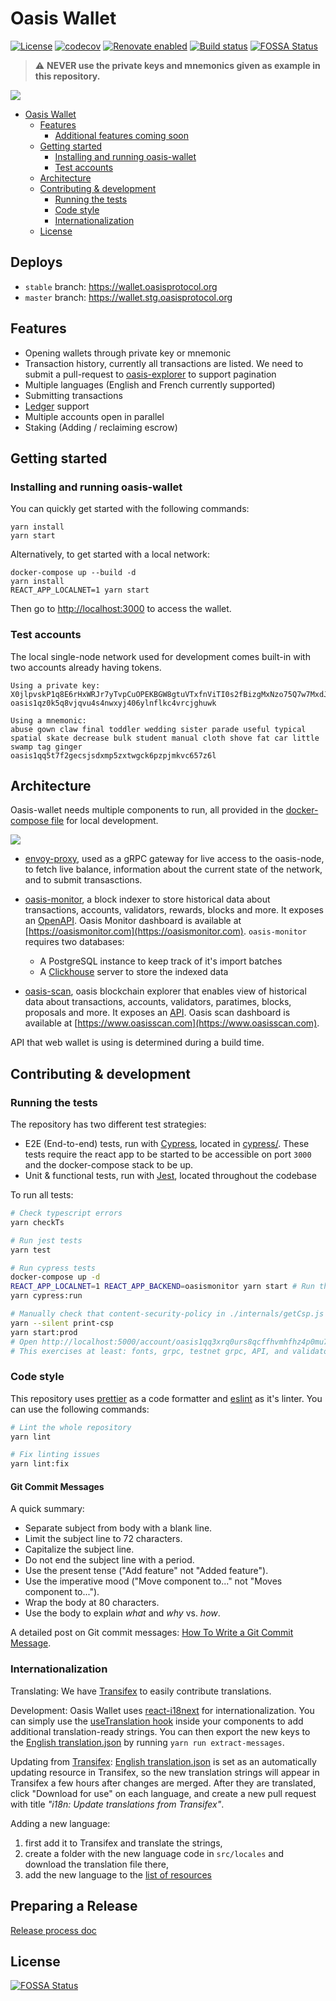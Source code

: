 # Oasis Wallet

[![License](https://img.shields.io/badge/License-Apache%202.0-blue.svg)](https://opensource.org/licenses/Apache-2.0)
[![codecov](https://codecov.io/gh/oasisprotocol/oasis-wallet-web/branch/master/graph/badge.svg)](https://codecov.io/gh/oasisprotocol/oasis-wallet-web)
[![Renovate enabled](https://img.shields.io/badge/renovate-enabled-brightgreen.svg)](https://renovatebot.com/)
[![Build status](https://github.com/oasisprotocol/oasis-wallet-web/actions/workflows/build-test.yaml/badge.svg)](https://github.com/oasisprotocol/oasis-wallet-web/actions)
[![FOSSA Status](https://app.fossa.com/api/projects/git%2Bgithub.com%2FEsya%2Foasis-wallet.svg?type=shield)](https://app.fossa.com/projects/git%2Bgithub.com%2FEsya%2Foasis-wallet?ref=badge_shield)

> :warning: **NEVER use the private keys and mnemonics given as example in this repository.**

<img src="docs/images/demo.gif">

- [Oasis Wallet](#oasis-wallet)
  - [Features](#features)
    - [Additional features coming soon](#additional-features-coming-soon)
  - [Getting started](#getting-started)
    - [Installing and running oasis-wallet](#installing-and-running-oasis-wallet)
    - [Test accounts](#test-accounts)
  - [Architecture](#architecture)
  - [Contributing & development](#contributing--development)
    - [Running the tests](#running-the-tests)
    - [Code style](#code-style)
    - [Internationalization](#internationalization)
  - [License](#license)

## Deploys

- `stable` branch: <https://wallet.oasisprotocol.org>
- `master` branch: <https://wallet.stg.oasisprotocol.org>

## Features

- Opening wallets through private key or mnemonic
- Transaction history, currently all transactions are listed. We need to submit a pull-request to [oasis-explorer](https://github.com/everstake/oasis-explorer) to support pagination
- Multiple languages (English and French currently supported)
- Submitting transactions
- [Ledger](http://ledger.com/) support
- Multiple accounts open in parallel
- Staking (Adding / reclaiming escrow)

## Getting started

### Installing and running oasis-wallet

You can quickly get started with the following commands:

```shell
yarn install
yarn start
```

Alternatively, to get started with a local network:

```shell
docker-compose up --build -d
yarn install
REACT_APP_LOCALNET=1 yarn start
```

Then go to [http://localhost:3000](http://localhost:3000) to access the wallet.

### Test accounts

The local single-node network used for development comes built-in with two accounts already having tokens.

```none
Using a private key:
X0jlpvskP1q8E6rHxWRJr7yTvpCuOPEKBGW8gtuVTxfnViTI0s2fBizgMxNzo75Q7w7MxdJXtOLeqDoFUGxxMg==
oasis1qz0k5q8vjqvu4s4nwxyj406ylnflkc4vrcjghuwk

Using a mnemonic:
abuse gown claw final toddler wedding sister parade useful typical spatial skate decrease bulk student manual cloth shove fat car little swamp tag ginger
oasis1qq5t7f2gecsjsdxmp5zxtwgck6pzpjmkvc657z6l
```

## Architecture

Oasis-wallet needs multiple components to run, all provided in the [docker-compose file](docker-compose.yml) for local development.

<img src="docs/images/architecture.svg">

- [envoy-proxy](https://www.envoyproxy.io/), used as a gRPC gateway for live access to the oasis-node, to fetch live balance, information about the current state of the network, and to submit transasctions.
- [oasis-monitor](https://github.com/everstake/oasis-explorer), a block indexer to store historical data about transactions, accounts, validators, rewards, blocks and more. It exposes an [OpenAPI](https://github.com/everstake/oasis-explorer/blob/master/swagger/swagger.yml). Oasis Monitor dashboard is available at [https://oasismonitor.com](https://oasismonitor.com). `oasis-monitor` requires two databases:

  - A PostgreSQL instance to keep track of it's import batches
  - A [Clickhouse](https://github.com/ClickHouse/ClickHouse) server to store the indexed data

- [oasis-scan](https://github.com/bitcat365/oasisscan-backend), oasis blockchain explorer that enables view of historical data about transactions, accounts, validators, paratimes, blocks, proposals and more. It exposes an [API](https://github.com/bitcat365/oasisscan-backend#oasisscan-api). Oasis scan dashboard is available at [https://www.oasisscan.com](https://www.oasisscan.com).

API that web wallet is using is determined during a build time.

## Contributing & development

### Running the tests

The repository has two different test strategies:

- E2E (End-to-end) tests, run with [Cypress](https://www.cypress.io/), located in [cypress/](/cypress). These tests require the react app to be started to be accessible on port `3000` and the docker-compose stack to be up.
- Unit & functional tests, run with [Jest](https://github.com/facebook/jest), located throughout the codebase

To run all tests:

```bash
# Check typescript errors
yarn checkTs

# Run jest tests
yarn test

# Run cypress tests
docker-compose up -d
REACT_APP_LOCALNET=1 REACT_APP_BACKEND=oasismonitor yarn start # Run this in another terminal to keep it open
yarn cypress:run

# Manually check that content-security-policy in ./internals/getCsp.js doesn't break any functionality
yarn --silent print-csp
yarn start:prod
# Open http://localhost:5000/account/oasis1qq3xrq0urs8qcffhvmhfhz4p0mu7ewc8rscnlwxe/stake and switch to testnet.
# This exercises at least: fonts, grpc, testnet grpc, API, and validator logos
```

### Code style

This repository uses [prettier](https://prettier.io/) as a code formatter and [eslint](https://github.com/eslint/eslint) as it's linter. You can use the following commands:

```bash
# Lint the whole repository
yarn lint

# Fix linting issues
yarn lint:fix
```

#### Git Commit Messages

A quick summary:

- Separate subject from body with a blank line.
- Limit the subject line to 72 characters.
- Capitalize the subject line.
- Do not end the subject line with a period.
- Use the present tense ("Add feature" not "Added feature").
- Use the imperative mood ("Move component to..." not "Moves component to...").
- Wrap the body at 80 characters.
- Use the body to explain _what_ and _why_ vs. _how_.

A detailed post on Git commit messages: [How To Write a Git Commit Message](https://chris.beams.io/posts/git-commit/).

### Internationalization

Translating: We have [Transifex] to easily contribute translations.

Development: Oasis Wallet uses [react-i18next] for internationalization. You can
simply use the [useTranslation hook] inside your components to add additional
translation-ready strings. You can then export the new keys to the
[English translation.json] by running `yarn run extract-messages`.

Updating from [Transifex]: [English translation.json] is set as an automatically
updating resource in Transifex, so the new translation strings will appear in
Transifex a few hours after changes are merged. After they are translated, click
"Download for use" on each language, and create a new pull request with title
_"i18n: Update translations from Transifex"_.

Adding a new language:
1. first add it to Transifex and translate the strings,
2. create a folder with the new language code in `src/locales` and download the
  translation file there,
3. add the new language to the [list of resources][i18n.ts]

## Preparing a Release

[Release process doc](docs/release-process.md)

## License

[![FOSSA Status](https://app.fossa.com/api/projects/git%2Bgithub.com%2FEsya%2Foasis-wallet.svg?type=large)](https://app.fossa.com/projects/git%2Bgithub.com%2FEsya%2Foasis-wallet?ref=badge_large)


[Transifex]: https://www.transifex.com/oasisprotocol/oasis-wallet-web/
[react-i18next]: https://react.i18next.com/
[useTranslation hook]: https://react.i18next.com/latest/usetranslation-hook
[English translation.json]: src/locales/en/translation.json
[i18n.ts]: src/locales/i18n.ts

